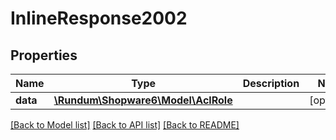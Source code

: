 # InlineResponse2002

## Properties
Name | Type | Description | Notes
------------ | ------------- | ------------- | -------------
**data** | [**\Rundum\Shopware6\Model\AclRole**](AclRole.md) |  | [optional] 

[[Back to Model list]](../../README.md#documentation-for-models) [[Back to API list]](../../README.md#documentation-for-api-endpoints) [[Back to README]](../../README.md)

